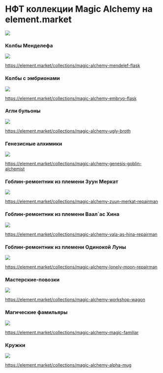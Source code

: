 # НФТ коллекции Magic Alchemy на element.market

![](images/nftcollection.2x.png)

### Колбы Менделефа

![](images/flusk1.2x.jpg)

https://element.market/collections/magic-alchemy-mendelef-flask

### Колбы с эмбрионами

![](images/embrio.2x.jpg)

https://element.market/collections/magic-alchemy-embryo-flask

### Агли бульоны

![](images/ugly.2x.jpg)

https://element.market/collections/magic-alchemy-ugly-broth

### Генезисные алхимики

![](images/1alchemist.2x.jpg)

https://element.market/collections/magic-alchemy-genesis-goblin-alchemist

### Гоблин-ремонтник из племени Зуун Меркат

![](images/1zuun.2x.png)

https://element.market/collections/magic-alchemy-zuun-merkat-repairman

### Гоблин-ремонтник из племени Ваал`аc Хина

![](images/1vala.2x.png)

https://element.market/collections/magic-alchemy-vala-as-hina-repairman

### Гоблин-ремонтник из племени Одинокой Луны

![](images/1moon.2x.jpg)

https://element.market/collections/magic-alchemy-lonely-moon-repairman

### Мастерские-повозки

![](images/1wagon.2x.jpg)

https://element.market/collections/magic-alchemy-workshop-wagon

### Магические фамильяры

![](images/1pet.2x.jpg)

https://element.market/collections/magic-alchemy-magic-familiar

### Кружки

![](images/1mug.2x.jpg)

https://element.market/collections/magic-alchemy-alpha-mug
